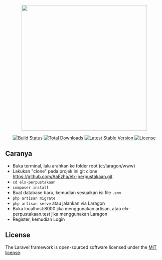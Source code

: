 <p align="center"><img src="https://res.cloudinary.com/dtfbvvkyp/image/upload/v1566331377/laravel-logolockup-cmyk-red.svg" width="400"></p>

<p align="center">
<a href="https://travis-ci.org/laravel/framework"><img src="https://travis-ci.org/laravel/framework.svg" alt="Build Status"></a>
<a href="https://packagist.org/packages/laravel/framework"><img src="https://poser.pugx.org/laravel/framework/d/total.svg" alt="Total Downloads"></a>
<a href="https://packagist.org/packages/laravel/framework"><img src="https://poser.pugx.org/laravel/framework/v/stable.svg" alt="Latest Stable Version"></a>
<a href="https://packagist.org/packages/laravel/framework"><img src="https://poser.pugx.org/laravel/framework/license.svg" alt="License"></a>
</p>

## Caranya

-   Buka terminal, lalu arahkan ke folder root (c:/laragon/www)
-   Lakukan "clone" pada projek ini
        git clone https://github.com/AaEzha/elx-perpustakaan.git
-   ``cd elx-perpustakaan``
-   ``composer install``
-   Buat database baru, kemudian sesuaikan isi file ``.env``
-   ``php artisan migrate``
-   ``php artisan serve`` atau jalankan via Laragon
-   Buka localhost:8000 jika menggunakan artisan, atau elx-perpustakaan.test jika menggunakan Laragon
-   Register, kemudian Login

## License

The Laravel framework is open-sourced software licensed under the [MIT license](https://opensource.org/licenses/MIT).

